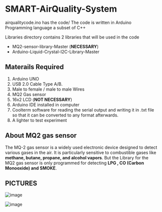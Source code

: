 # SMART-AirQuality-System

airqualitycode.ino has the code/ 
The code is written in Arduino Programming language a subset of C++ 

Libraries directory contains 2 libraries that will be used in the code 
* MQ2-sensor-library-Master (**NECESSARY**) 
* Arduino-Liquid-Crystal-I2C-Library-Master 

## Materails Required

1) Arduino UNO 
2) USB 2.0 Cable Type A/B. 
3) Male to female / male to  male Wires 
4) MQ2 Gas sensor 
5) 16x2 LCD (**NOT NECESSARY**) 
6) Arduino IDE installed in computer 
7) Coolterm software for reading the serial output and writing it in .txt file so that it can be converted to any format afterwards.
8) A lighter to test experiment

## About MQ2 gas sensor

The MQ-2 gas sensor is a widely used electronic device designed to detect various gases in the air. 
It is particularly sensitive to combustible gases like **methane, butane, propane, and alcohol vapors**.
But the Library for the MQ2 gas sensor is only programmed for detecting **LPG , CO (Carbon Monooxide) and SMOKE**.



## PICTURES

![image](https://github.com/SRDhanush16/SMART-AirQuality-System/assets/141258864/8c91c4b0-f1ce-449d-b5c6-6dfbfab0b71b)


![image](https://github.com/SRDhanush16/SMART-AirQuality-System/assets/141258864/3d16d74d-ed0d-4008-972b-882839dfd416)



